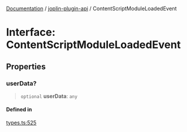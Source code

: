 [Documentation](../../packages.md) / [joplin-plugin-api](../index.md) / ContentScriptModuleLoadedEvent

# Interface: ContentScriptModuleLoadedEvent

## Properties

### userData?

> `optional` **userData**: `any`

#### Defined in

[types.ts:525](https://github.com/rxliuli/joplin-utils/blob/485409801cf7c952cfefe9e29020115fe6abec36/packages/joplin-plugin-api/src/types.ts#L525)

